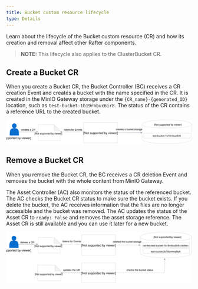 ```yaml
---
title: Bucket custom resource lifecycle
type: Details
---
```


Learn about the lifecycle of the Bucket custom resource (CR) and how its creation and removal affect other Rafter components.

>**NOTE:** This lifecycle also applies to the ClusterBucket CR.

## Create a Bucket CR

When you create a Bucket CR, the Bucket Controller (BC) receives a CR creation Event and creates a bucket with the name specified in the CR. It is created in the MinIO Gateway storage under the `{CR_name}-{generated_ID}` location, such as `test-bucket-1b19rnbuc6ir8`. The status of the CR contains a reference URL to the created bucket.


![](./assets/create-bucket.svg)


## Remove a Bucket CR

When you remove the Bucket CR, the BC receives a CR deletion Event and removes the bucket with the whole content from MinIO Gateway.

The Asset Controller (AC) also monitors the status of the referenced bucket. The AC checks the Bucket CR status to make sure the bucket exists. If you delete the bucket, the AC receives information that the files are no longer accessible and the bucket was removed. The AC updates the status of the Asset CR to `ready: False` and removes the asset storage reference. The Asset CR is still available and you can use it later for a new bucket.

![](./assets/delete-bucket.svg)
